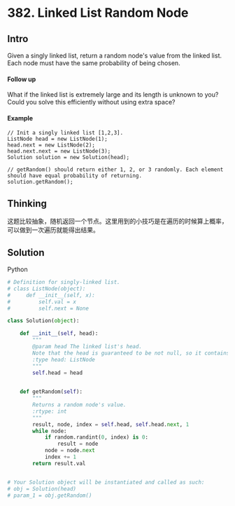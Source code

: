 # 382. Linked List Random Node

## Intro

Given a singly linked list, return a random node's value from the linked list. Each node must have the same probability of being chosen.

#### Follow up

What if the linked list is extremely large and its length is unknown to you? Could you solve this efficiently without using extra space?

#### Example

```
// Init a singly linked list [1,2,3].
ListNode head = new ListNode(1);
head.next = new ListNode(2);
head.next.next = new ListNode(3);
Solution solution = new Solution(head);

// getRandom() should return either 1, 2, or 3 randomly. Each element should have equal probability of returning.
solution.getRandom();
```

## Thinking

这题比较抽象，随机返回一个节点。这里用到的小技巧是在遍历的时候算上概率，可以做到一次遍历就能得出结果。

## Solution

Python

```python
# Definition for singly-linked list.
# class ListNode(object):
#     def __init__(self, x):
#         self.val = x
#         self.next = None

class Solution(object):

    def __init__(self, head):
        """
        @param head The linked list's head.
        Note that the head is guaranteed to be not null, so it contains at least one node.
        :type head: ListNode
        """
        self.head = head
        

    def getRandom(self):
        """
        Returns a random node's value.
        :rtype: int
        """
        result, node, index = self.head, self.head.next, 1
        while node:
            if random.randint(0, index) is 0:
                result = node
            node = node.next
            index += 1
        return result.val


# Your Solution object will be instantiated and called as such:
# obj = Solution(head)
# param_1 = obj.getRandom()
```